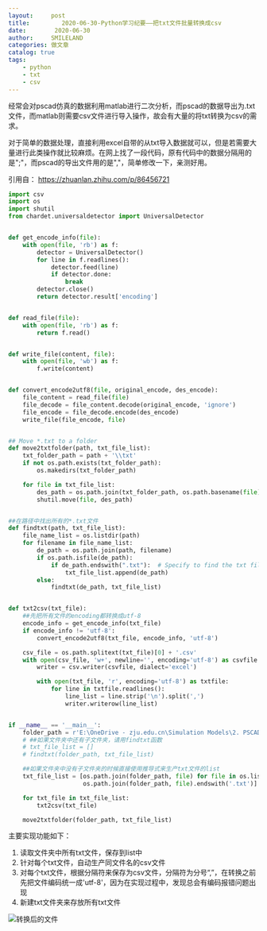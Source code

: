 ```yaml
---
layout:     post
title:         2020-06-30-Python学习纪要——把txt文件批量转换成csv
date:        2020-06-30
author:     SMILELAND
categories: 做文章
catalog: true
tags:
    - python
    - txt
    - csv
---
```


经常会对pscad仿真的数据利用matlab进行二次分析，而pscad的数据导出为.txt文件，而matlab则需要csv文件进行导入操作，故会有大量的将txt转换为csv的需求。

对于简单的数据处理，直接利用excel自带的从txt导入数据就可以，但是若需要大量进行此类操作就比较麻烦。在网上找了一段代码，原有代码中的数据分隔用的是";"，而pscad的导出文件用的是","，简单修改一下，亲测好用。

引用自：
https://zhuanlan.zhihu.com/p/86456721

<!-- more -->

``` python
import csv
import os
import shutil
from chardet.universaldetector import UniversalDetector


def get_encode_info(file):
    with open(file, 'rb') as f:
        detector = UniversalDetector()
        for line in f.readlines():
            detector.feed(line)
            if detector.done:
                break
        detector.close()
        return detector.result['encoding']


def read_file(file):
    with open(file, 'rb') as f:
        return f.read()


def write_file(content, file):
    with open(file, 'wb') as f:
        f.write(content)


def convert_encode2utf8(file, original_encode, des_encode):
    file_content = read_file(file)
    file_decode = file_content.decode(original_encode, 'ignore')
    file_encode = file_decode.encode(des_encode)
    write_file(file_encode, file)


## Move *.txt to a folder
def move2txtfolder(path, txt_file_list):
    txt_folder_path = path + '\\txt'
    if not os.path.exists(txt_folder_path):
        os.makedirs(txt_folder_path)

    for file in txt_file_list:
        des_path = os.path.join(txt_folder_path, os.path.basename(file))
        shutil.move(file, des_path)


##在路径中找出所有的*.txt文件
def findtxt(path, txt_file_list):
    file_name_list = os.listdir(path)
    for filename in file_name_list:
        de_path = os.path.join(path, filename)
        if os.path.isfile(de_path):
            if de_path.endswith(".txt"):  # Specify to find the txt file.
                txt_file_list.append(de_path)
        else:
            findtxt(de_path, txt_file_list)


def txt2csv(txt_file):
    ##先把所有文件的encoding都转换成utf-8
    encode_info = get_encode_info(txt_file)
    if encode_info != 'utf-8':
        convert_encode2utf8(txt_file, encode_info, 'utf-8')

    csv_file = os.path.splitext(txt_file)[0] + '.csv'
    with open(csv_file, 'w+', newline='', encoding='utf-8') as csvfile:
        writer = csv.writer(csvfile, dialect='excel')

        with open(txt_file, 'r', encoding='utf-8') as txtfile:
            for line in txtfile.readlines():
                line_list = line.strip('\n').split(',')
                writer.writerow(line_list)


if __name__ == '__main__':
    folder_path = r'E:\OneDrive - zju.edu.cn\Simulation Models\2. PSCAD46\5. 为Tensorflow出仿真数据\仿真数据'
    # ##如果文件夹中还有子文件夹，请用findtxt函数
    # txt_file_list = []
    # findtxt(folder_path, txt_file_list)

    ##如果文件夹中没有子文件夹的时候直接使用推导式来生产txt文件的list
    txt_file_list = [os.path.join(folder_path, file) for file in os.listdir(folder_path) if
                     os.path.join(folder_path, file).endswith('.txt')]

    for txt_file in txt_file_list:
        txt2csv(txt_file)

    move2txtfolder(folder_path, txt_file_list)
```

主要实现功能如下：

1. 读取文件夹中所有txt文件，保存到list中
2. 针对每个txt文件，自动生产同文件名的csv文件
3. 对每个txt文件，根据分隔符来保存为csv文件，分隔符为分号“,”，在转换之前先把文件编码统一成'utf-8'，因为在实现过程中，发现总会有编码报错问题出现
4. 新建txt文件夹来存放所有txt文件

![转换后的文件](https://i.loli.net/2020/06/30/iw6UB4WhmzGE1O5.png)
